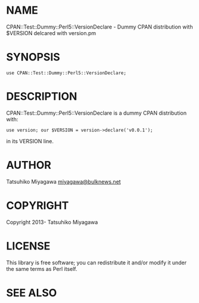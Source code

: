 # NAME

CPAN::Test::Dummy::Perl5::VersionDeclare - Dummy CPAN distribution with $VERSION delcared with version.pm

# SYNOPSIS

    use CPAN::Test::Dummy::Perl5::VersionDeclare;

# DESCRIPTION

CPAN::Test::Dummy::Perl5::VersionDeclare is a dummy CPAN distribution with:

    use version; our $VERSION = version->declare('v0.0.1');

in its VERSION line.

# AUTHOR

Tatsuhiko Miyagawa <miyagawa@bulknews.net>

# COPYRIGHT

Copyright 2013- Tatsuhiko Miyagawa

# LICENSE

This library is free software; you can redistribute it and/or modify
it under the same terms as Perl itself.

# SEE ALSO
